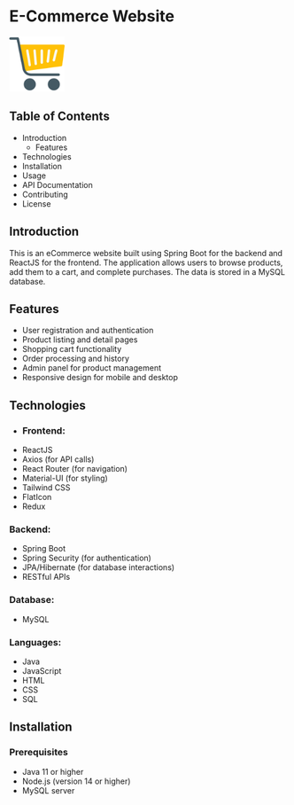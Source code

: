 # E-Commerce Website 
<img src="Frontend/src/Data/Images/logoShopping.png" alt="Logo" width="100" height="100"/>

## Table of Contents
* Introduction
  * Features
* Technologies
* Installation
* Usage
* API Documentation
* Contributing
* License

## Introduction
This is an eCommerce website built using Spring Boot for the backend and ReactJS for the frontend. The application allows users to browse products, add them to a cart, and complete purchases. The data is stored in a MySQL database.

## Features
* User registration and authentication
* Product listing and detail pages
* Shopping cart functionality
* Order processing and history
* Admin panel for product management
* Responsive design for mobile and desktop

## Technologies
* ### Frontend:
* ReactJS
* Axios (for API calls)
* React Router (for navigation)
* Material-UI (for styling)
* Tailwind CSS
* FlatIcon
* Redux

### Backend:
* Spring Boot
* Spring Security (for authentication)
* JPA/Hibernate (for database interactions)
* RESTful APIs

### Database:
* MySQL

### Languages:
* Java
* JavaScript
* HTML
* CSS
* SQL

## Installation
### Prerequisites
* Java 11 or higher
* Node.js (version 14 or higher)
* MySQL server



